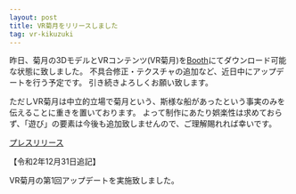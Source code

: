 ```yaml
---
layout: post
title: VR菊月をリリースしました
tag: vr-kikuzuki
---
```

昨日、菊月の3DモデルとVRコンテンツ(VR菊月)を[Booth](https://kikuzukikai.booth.pm)にてダウンロード可能な状態に致しました。
不具合修正・テクスチャの追加など、近日中にアップデートを行う予定です。
引き続きよろしくお願い致します。

ただしVR菊月は中立的立場で菊月という、斯様な船があったという事実のみを伝えることに重きを置いております。
よって制作にあたり娯楽性は求めておらず、「遊び」の要素は今後も追加致しませんので、ご理解賜れれば幸いです。

[プレスリリース](https://prtimes.jp/main/html/rd/p/000000008.000031198.html)

【令和2年12月31日追記】

VR菊月の第1回アップデートを実施致しました。
